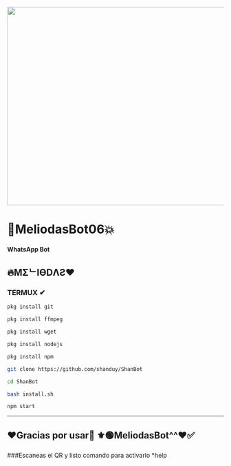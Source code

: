 <p align="center">
<img src="https://64.media.tumblr.com/b0c1166eb2f48db1329bfadd7ca1e2fd/e9de5939f13c7766-3b/s1280x1920/a669ade4de61aa0c251c31e8ef4bcae6051ae5e6.gifv" width="818" height="460"/>
</p>

# 🖤MeliodasBot06💥

#### WhatsApp Bot

## 🔥MΣᄂIӨDΛƧ❤


### TERMUX ✔
```bash
pkg install git

pkg install ffmpeg

pkg install wget

pkg install nodejs

pkg install npm

git clone https://github.com/shanduy/ShanBot

cd ShanBot

bash install.sh

npm start
```

---------
## ❤Gracias por usar🖤 ⚜🟢MeliodasBot^^❤✅






###Escaneas el QR y listo comando para activarlo  *help
